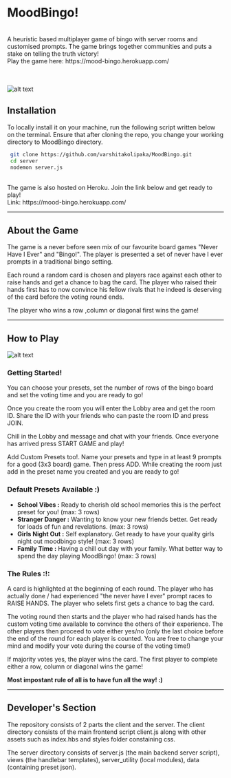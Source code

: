 # MoodBingo!

<br>
A heuristic based multiplayer game of bingo with server rooms and customised prompts. The game brings together communities and puts a stake on telling the truth victory!

<br>
Play the game here: https://mood-bingo.herokuapp.com/

<br> 
<br>
<br>

![alt text](https://github.com/varshitakolipaka/MoodBingo/blob/master/client/img/vidgame.svg)


## Installation

To locally install it on your machine, run the following script written below on the terminal. Ensure that after cloning the repo, you change your working directory to MoodBingo directory.
```sh
 git clone https://github.com/varshitakolipaka/MoodBingo.git
 cd server
 nodemon server.js
```
<br>
The game is also hosted on Heroku. Join the link below and get ready to play!
<br>
Link: https://mood-bingo.herokuapp.com/

---

## About the Game

The game is a never before seen mix of our favourite board games "Never Have I Ever" and "Bingo!". The player is presented a set of never have I ever prompts in a traditional bingo setting. 

Each round a random card is chosen and players race against each other to raise hands and get a chance to bag the card. The player who raised their hands first has to now convince his fellow rivals that he indeed is deserving of the card before the voting round ends. 

The player who wins a row ,column or diagonal first wins the game! 

---

## How to Play

![alt text](https://github.com/varshitakolipaka/MoodBingo/blob/master/client/img/howtoplay.svg)

### Getting Started!

You can choose your presets, set the number of rows of the bingo board and set the voting time and you are ready to go!

Once you create the room you will enter the Lobby area and get the room ID. Share the ID with your friends who can paste the room ID and press JOIN.

Chill in the Lobby and message and chat with your friends. Once everyone has arrived press START GAME and play!

Add Custom Presets too!. Name your presets and type in at least 9 prompts for a good (3x3 board) game. Then press ADD. While creating the room just add in the preset name you created and you are ready to go!

### Default Presets Available :)

* **School Vibes :** Ready to cherish old school memories this is the perfect preset for you! (max: 3 rows)
* **Stranger Danger :** Wanting to know your new friends better. Get ready for loads of fun and revelations. (max: 3 rows)
* **Girls Night Out :** Self explanatory. Get ready to have your quality girls night out moodbingo style! (max: 3 rows)
* **Family Time :** Having a chill out day with your family. What better way to spend the day playing MoodBingo! (max: 3 rows)

### The Rules :!:

 A card is highlighted at the beginning of each round. The player who has actually done / had experienced "the never have I ever" prompt races to RAISE HANDS. The player who selets first gets a chance to bag the card.
 
The voting round then starts and the player who had raised hands has the custom voting time available to convince the others of their experience. The other players then proceed to vote either yes/no (only the last choice before the end of the round for each player is counted. You are free to change your mind and modify your vote during the course of the voting time!)

If majority votes yes, the player wins the card. The first player to complete either a row, column or diagonal wins the game!

 **Most impostant rule of all is to have fun all the way! :)**
 
 ---
 
## Developer's Section

The repository consists of 2 parts the client and the server. The client directory consists of the main frontend script client.js along with other assets such as index.hbs and styles folder constaining css.

The server directory consists of server.js (the main backend server script), views (the handlebar templates), server_utility (local modules), data (containing preset json).




